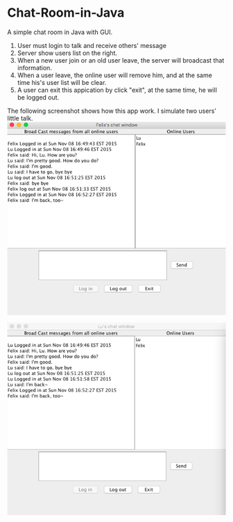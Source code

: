 # Chat-Room-in-Java
A simple chat room in Java with GUI. 

1. User must login to talk and receive others' message
2. Server show users list on the right.
3. When a new user join or an old user leave, the server will broadcast that information.
4. When a user leave, the online user will remove him, and at the same time his's user list will be clear.
5. A user can exit this appication by click "exit", at the same time, he will be logged out.

The following screenshot shows how this app work. I simulate two users' little talk.
![Felix's chat window](https://github.com/FelixLou/Chat-Room-in-Java/blob/master/Felix's%20chat%20window.png)

![Lu's chat window](https://github.com/FelixLou/Chat-Room-in-Java/blob/master/Lu's%20chat%20window.png)
